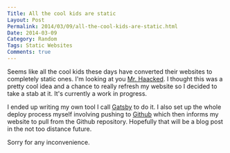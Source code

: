 ```yaml
---
Title: All the cool kids are static
Layout: Post
Permalink: 2014/03/09/all-the-cool-kids-are-static.html
Date: 2014-03-09
Category: Random
Tags: Static Websites 
Comments: true
---
```


Seems like all the cool kids these days have converted their websites to completely static ones. I'm looking at you [Mr. Haacked](http://haacked.com). I thought this was a pretty cool idea and a chance
to really refresh my website so I decided to take a stab at it. It's currently a work in progress.

I ended up writing my own tool I call [Gatsby](http://github.com/smack0007/Gatsby) to do it. I also set up the whole deploy process myself involving pushing to [Github](http://github.com/smack0007/zacharysnow.net)
which then informs my website to pull from the Github repository. Hopefully that will be a blog post in the not too distance future.

Sorry for any inconvenience. 
